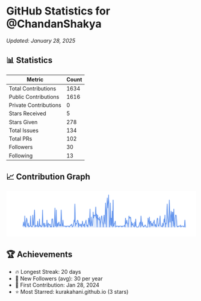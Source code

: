 # GitHub Statistics for @ChandanShakya
*Updated: January 28, 2025*

## 📊 Statistics
| Metric | Count |
|--------|--------|
| Total Contributions | 1634 |
| Public Contributions | 1616 |
| Private Contributions | 0 |
| Stars Received | 5 |
| Stars Given | 278 |
| Total Issues | 134 |
| Total PRs | 102 |
| Followers | 30 |
| Following | 13 |

## 📈 Contribution Graph

![Contribution Graph](./contribution_graph.png)

## 🏆 Achievements

- 🔥 Longest Streak: 20 days
- 👥 New Followers (avg): 30 per year
- 📅 First Contribution: Jan 28, 2024
- ⭐ Most Starred: kurakahani.github.io (3 stars)
